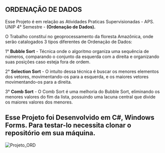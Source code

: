 <h2><b> ORDENAÇÃO DE DADOS </b></h2>

<p> Esse Projeto é em relação as Atividades Praticas Supervisionadas - APS. UNIP 4° Semestre - <b>(Ordenação de Dados).</b><br></p>
<p> O Trabalho constituí no geoprocessamento da floresta Amazônica, onde serão catalogados 3 tipos diferentes de Ordenação de Dados:<br></p>
<p> 1° <b>Bubble Sort</b> - Técnica onde o algoritmo organiza uma sequência de números, comparando o conjunto da esquerda com a direita e organizando suas posições caso esteja fora de ordem.
<p> 2° <b>Selection Sort</b> - O intuíto dessa técnica é buscar os menores elementos dos vetores, movimentando-os para a esquerda, e os maiores vetores movimentando-os para a direita.
<p> 3° <b>Comb Sort</b> - O Comb Sort é uma melhoria do Bubble Sort, eliminando os menores valores do fim da lista, possuindo uma lacuna central que divide os maiores valores dos menores. 

<h2><b> Esse Projeto foi Desenvolvido em C#, Windows Forms. Para testar-lo necessita clonar o repositório em sua máquina. </b> </h2>

![Projeto_ORD](https://user-images.githubusercontent.com/106789317/194783822-01d9e6db-e17f-4765-9710-87200e9caac7.PNG)
